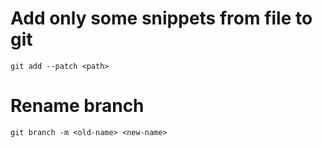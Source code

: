 # Add only some snippets from file to git
```git add --patch <path>```

# Rename branch
```git branch -m <old-name> <new-name>```